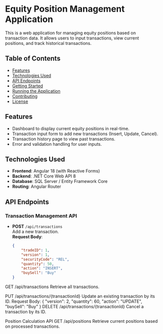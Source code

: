 # Equity Position Management Application

This is a web application for managing equity positions based on transaction data. It allows users to input transactions, view current positions, and track historical transactions.

## Table of Contents

- [Features](#features)
- [Technologies Used](#technologies-used)
- [API Endpoints](#api-endpoints)
- [Getting Started](#getting-started)
- [Running the Application](#running-the-application)
- [Contributing](#contributing)
- [License](#license)

## Features

- Dashboard to display current equity positions in real-time.
- Transaction input form to add new transactions (Insert, Update, Cancel).
- Transaction history page to view past transactions.
- Error and validation handling for user inputs.

## Technologies Used

- **Frontend**: Angular 18 (with Reactive Forms)
- **Backend**: .NET Core Web API 8
- **Database**: SQL Server / Entity Framework Core
- **Routing**: Angular Router

## API Endpoints

### Transaction Management API

- **POST** `/api/transactions`  
  Add a new transaction.  
  **Request Body**:
  ```json
  {
      "tradeID": 1,
      "version": 1,
      "securityCode": "REL",
      "quantity": 50,
      "action": "INSERT",
      "buySell": "Buy"
  }


GET /api/transactions
Retrieve all transactions.

PUT /api/transactions/{transactionId}
Update an existing transaction by its ID.
Request Body:
{
    "version": 2,
    "quantity": 60,
    "action": "UPDATE",
    "buySell": "Buy"
}
DELETE /api/transactions/{transactionId}
Cancel a transaction by its ID.

Position Calculation API
GET /api/positions
Retrieve current positions based on processed transactions.
